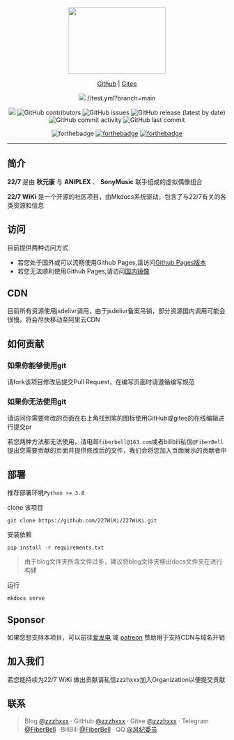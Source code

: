 <div align="center"> 

  <img src="https://cdn.jsdelivr.net/gh/227WiKi/227WiKi@master/docs/assets/logo.svg"  width= 224 height=153>
  
  [Github](https://github.com/227WiKi/227WiKi) | [Gitee](https://gitee.com/nananijiwiki/nananiji-wiki)

  ![](https://img.shields.io/badge/mkdocs-1.5.3-blue?style=for-the-badge)
  <user>/<repo>/test.yml?branch=main


  ![](https://img.shields.io/github/actions/workflow/status/227WiKi/227WiKi/publish_docs.yml?style=for-the-badge)
  ![GitHub contributors](https://img.shields.io/github/contributors/227WiKi/227WiKi?style=for-the-badge)
  ![GitHub issues](https://img.shields.io/github/issues-raw/227WiKi/227WiKi?style=for-the-badge)
  ![GitHub release (latest by date)](https://img.shields.io/github/v/release/227WiKi/227WiKi?style=for-the-badge)
  ![GitHub commit activity](https://img.shields.io/github/commit-activity/m/227WiKi/227WiKi?style=for-the-badge)
  ![GitHub last commit](https://img.shields.io/github/last-commit/227WiKi/227WiKi?style=for-the-badge)
  
  ![forthebadge](https://forthebadge.com/images/badges/built-with-love.svg)
  [![forthebadge](https://forthebadge.com/images/badges/cc-sa.svg)](https://forthebadge.com)
  [![forthebadge](https://forthebadge.com/images/badges/made-with-markdown.svg)](https://forthebadge.com)
</div>

----------

## 简介

**22/7** 是由 **秋元康** 与 **ANIPLEX** 、 **SonyMusic** 联手组成的虚拟偶像组合

**22/7 WiKi** 是一个开源的社区项目，由Mkdocs系统驱动，包含了与22/7有关的各类资源和信息

## 访问

目前提供两种访问方式

- 若您处于国外或可以流畅使用Github Pages,请访问[Github Pages版本](https://227wiki.github.io/)
- 若您无法顺利使用Github Pages,请访问[国内镜像](https://wiki.zzzhxxx.top)


## CDN

目前所有资源使用jsdelivr调用，由于jsdelivr备案吊销，部分资源国内调用可能会很慢，将会尽快移动至阿里云CDN

## 如何贡献

### 如果你能够使用git

请fork该项目修改后提交Pull Request，在编写页面时请遵循编写规范

### 如果你无法使用git

请访问你需要修改的页面在右上角找到笔的图标使用GitHub或gitee的在线编辑进行提交pr

若您两种方法都无法使用，请电邮`fiberbell@163.com`或者bilibili私信`@FiberBell`提出您需要贡献的页面并提供修改后的文件，我们会将您加入页面展示的贡献者中

## 部署

推荐部署环境`Python >= 3.8`

clone 该项目

```
git clone https://github.com/227WiKi/227WiKi.git
```

安装依赖

```
pip install -r requirements.txt
```

> 由于blog文件夹所含文件过多，建议将blog文件夹移出docs文件夹在进行构建

运行

```
mkdocs serve
```


## Sponsor

如果您想支持本项目，可以前往[爱发电](https://afdian.net/@zzzhxxx) 或 [patreon](https://patreon.com/zzzhxxx) 赞助用于支持CDN与域名开销

## 加入我们

若您能持续为22/7 WiKi 做出贡献请私信zzzhxxx加入Organization以便提交贡献

## 联系

> Blog [@zzzhxxx](https://zzzhxxx.top) · GitHub [@zzzhxxx](https://github.com/zzzhxxx) · Gitee [@zzzhxxx](https://gitee.com/zzzhxxx) · Telegram [@FiberBell](https://t.me/Fiberbell) · BiliBili [@FiberBell](https://space.bilibili.com/40127239) · QQ [@风纪委员](https://qm.qq.com/cgi-bin/qm/qr?k=7AjWZGuWBFU54GBhQqrZkY6rhvtKUFg6&noverify=0)